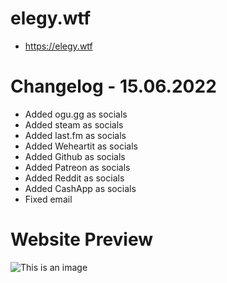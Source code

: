 # elegy.wtf

- https://elegy.wtf

# Changelog - 15.06.2022

- Added ogu.gg as socials
- Added steam as socials
- Added last.fm as socials
- Added Weheartit as socials
- Added Github as socials
- Added Patreon as socials
- Added Reddit as socials
- Added CashApp as socials
- Fixed email

# Website Preview

![This is an image](https://myoctocat.com/assets/images/base-octocat.svg)
